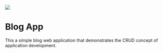 ![](https://img.shields.io/badge/Microverse-blueviolet)
# Blog App
This a simple blog web application that demonstrates the CRUD concept of application development.